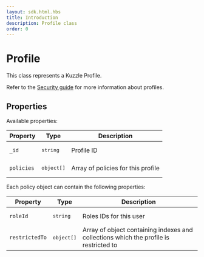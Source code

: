 ```yaml
---
layout: sdk.html.hbs
title: Introduction
description: Profile class
order: 0
---
```


# Profile

This class represents a Kuzzle Profile.

Refer to the [Security guide](/core/1/guide/essentials/security#defining-profiles-default) for more information about profiles.

## Properties

Available properties:

| Property   | Type                | Description                        |
| ---------- | ------------------- | ---------------------------------- |
| `_id`      | <pre>string</pre>   | Profile ID                         |
| `policies` | <pre>object[]</pre> | Array of policies for this profile |

Each policy object can contain the following properties:

| Property       | Type                | Description                                                                           |
| -------------- | ------------------- | ------------------------------------------------------------------------------------- |
| `roleId`       | <pre>string</pre>   | Roles IDs for this user                                                               |
| `restrictedTo` | <pre>object[]</pre> | Array of object containing indexes and collections which the profile is restricted to |
